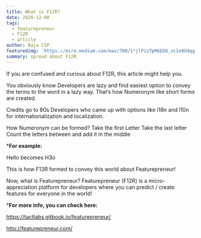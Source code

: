 ```yaml
---
title: What is F12R?
date: 2020-12-08
tags: 
  - featurepreneur
  - F12R
  - article
author: Raja CSP
featuredimg: 'https://miro.medium.com/max/700/1*jlPisTpM6ED8_zcIe9O4qg.jpeg'
summary: spread about F12R
---
```


If you are confused and curious about F12R, this article might help you.

You obviously know Developers are lazy and find easiest option to convey the terms to the word in a lazy way. That’s how Numeronym like short forms are created.

Credits go to 80s Developers who came up with options like i18n and l10n for internationalization and localization.

How Numeronym can be formed?
Take the first Letter
Take the last letter
Count the letters between and add it in the middle

***For example:**

Hello becomes H3o

This is how F13R formed to convey this world about Featurepreneur!

Now, what is Featurepreneur?
Featurepreneur (F12R) is a micro-appreciation platform for developers where you can predict / create features for everyone in the world!

***For more info, you can check here:**

https://tactlabs.gitbook.io/featurepreneur/

http://featurepreneur.com/